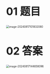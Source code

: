 # 01 题目

<img src="https://cvp.oss-cn-shanghai.aliyuncs.com/202408171018128.png" alt="image-20240817101832080" style="zoom:50%;" />



# 02 答案

<img src="https://cvp.oss-cn-shanghai.aliyuncs.com/202408171446299.png" alt="image-20240817144658096" style="zoom:50%;" />